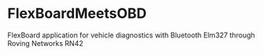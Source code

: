 FlexBoardMeetsOBD
=================

FlexBoard application for vehicle diagnostics with Bluetooth Elm327 through Roving Networks RN42

